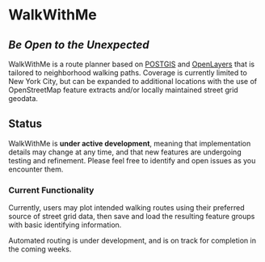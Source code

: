 # WalkWithMe

## _Be Open to the Unexpected_

WalkWithMe is a route planner based on [POSTGIS](https://postgis.net/) and [OpenLayers](https://openlayers.org/) that is tailored to neighborhood walking paths. Coverage is currently limited to New York City, but can be expanded to additional locations with the use of OpenStreetMap feature extracts and/or locally maintained street grid geodata.

## Status

WalkWithMe is **under active development**, meaning that implementation details may change at any time, and that new features are undergoing testing and refinement. Please feel free to identify and open issues as you encounter them.

### Current Functionality

Currently, users may plot intended walking routes using their preferred source of street grid data, then save and load the resulting feature groups with basic identifying information.

Automated routing is under development, and is on track for completion in the coming weeks.
